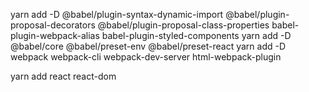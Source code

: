 yarn add -D @babel/plugin-syntax-dynamic-import @babel/plugin-proposal-decorators @babel/plugin-proposal-class-properties babel-plugin-webpack-alias  babel-plugin-styled-components
yarn add -D @babel/core @babel/preset-env @babel/preset-react
yarn add -D webpack webpack-cli webpack-dev-server html-webpack-plugin


yarn add react react-dom
